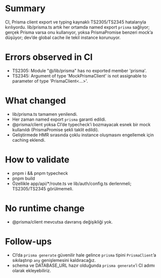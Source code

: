 # Summary

CI, Prisma client export ve typing kaynaklı TS2305/TS2345 hatalarıyla kırılıyordu. lib/prisma.ts artık her ortamda named export `prisma` sağlıyor; gerçek Prisma varsa onu kullanıyor, yoksa PrismaPromise benzeri mock’a düşüyor; dev’de global cache ile tekil instance korunuyor.

# Errors observed in CI
- TS2305: Module "@/lib/prisma" has no exported member 'prisma'.
- TS2345: Argument of type 'MockPrismaClient' is not assignable to parameter of type 'PrismaClient<...>'.

# What changed
- lib/prisma.ts tamamen yenilendi.
- Her zaman named export `prisma` garanti edildi.
- @prisma/client yoksa CI’de typecheck’i bozmayacak esnek bir mock kullanıldı (PrismaPromise şekli taklit edildi).
- Geliştirmede HMR sırasında çoklu instance oluşmasını engellemek için caching eklendi.

# How to validate
- pnpm i && pnpm typecheck
- pnpm build
- Özellikle app/api/*/route.ts ve lib/auth/config.ts derlenmeli; TS2305/TS2345 görülmemeli.

# No runtime change
- @prisma/client mevcutsa davranış değişikliği yok.

# Follow-ups
- CI’da `prisma generate` güvenilir hale gelince `prisma` tipini `PrismaClient`’a sıkılaştırıp `any` genişlemesini kaldıracağız.
- schema ve DATABASE_URL hazır olduğunda `prisma generate`’i CI adımı olarak ekleyebiliriz.